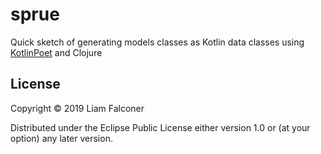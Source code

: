 # sprue

Quick sketch of generating models classes as Kotlin data classes using [KotlinPoet](https://github.com/square/kotlinpoet)
and Clojure

## License

Copyright © 2019 Liam Falconer

Distributed under the Eclipse Public License either version 1.0 or (at
your option) any later version.
